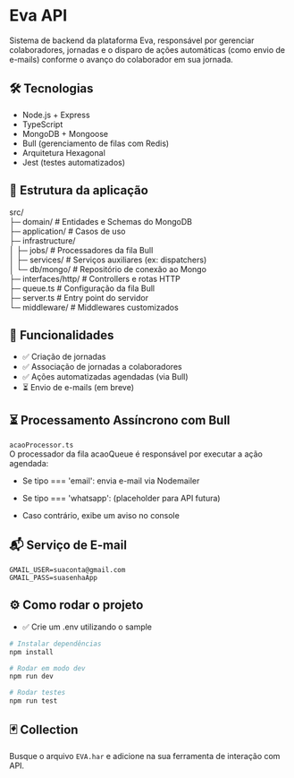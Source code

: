 # Eva API

Sistema de backend da plataforma Eva, responsável por gerenciar colaboradores, jornadas e o disparo de ações automáticas (como envio de e-mails) conforme o avanço do colaborador em sua jornada.

## 🛠️ Tecnologias

- Node.js + Express
- TypeScript
- MongoDB + Mongoose
- Bull (gerenciamento de filas com Redis)
- Arquitetura Hexagonal
- Jest (testes automatizados)

## 📁 Estrutura da aplicação

src/\
├─ domain/ # Entidades e Schemas do MongoDB\
├─ application/ # Casos de uso\
├─ infrastructure/\
│ ├─ jobs/ # Processadores da fila Bull\
│ ├─ services/ # Serviços auxiliares (ex: dispatchers)\
│ └─ db/mongo/ # Repositório de conexão ao Mongo\
├─ interfaces/http/ # Controllers e rotas HTTP\
├─ queue.ts # Configuração da fila Bull\
├─ server.ts # Entry point do servidor\
└─ middleware/ # Middlewares customizados

## 📌 Funcionalidades

- ✅ Criação de jornadas
- ✅ Associação de jornadas a colaboradores
- ✅ Ações automatizadas agendadas (via Bull)
- ⏳ Envio de e-mails (em breve)

## ⏳ Processamento Assíncrono com Bull

`acaoProcessor.ts` \
O processador da fila acaoQueue é responsável por executar a ação agendada:

- Se tipo === 'email': envia e-mail via Nodemailer

- Se tipo === 'whatsapp': (placeholder para API futura)

- Caso contrário, exibe um aviso no console

## 📬 Serviço de E-mail

`GMAIL_USER=suaconta@gmail.com`\
`GMAIL_PASS=suasenhaApp`

## ⚙️ Como rodar o projeto

- ✅ Crie um .env utilizando o sample

```bash
# Instalar dependências
npm install

# Rodar em modo dev
npm run dev

# Rodar testes
npm run test
```
## 🃏 Collection
Busque o arquivo `EVA.har` e adicione na sua ferramenta de interação com API.
